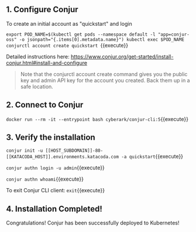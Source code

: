
## 1. Configure Conjur
  To create an initial account as "quickstart" and login
  
  `export POD_NAME=$(kubectl get pods --namespace default -l "app=conjur-oss" -o jsonpath="{.items[0].metadata.name}")
  kubectl exec $POD_NAME conjurctl account create quickstart
  `{{execute}}

Detailed instructions here: https://www.conjur.org/get-started/install-conjur.html#install-and-configure

>  Note that the conjurctl account create command gives you the public key and admin API key for the account you created.
>  Back them up in a safe location.

## 2. Connect to Conjur
  `docker run --rm -it --entrypoint bash cyberark/conjur-cli:5`{{execute}}

## 3. Verify the installation
  `conjur init -u [[HOST_SUBDOMAIN]]-80-[[KATACODA_HOST]].environments.katacoda.com -a quickstart`{{execute}}

  `conjur authn login -u admin`{{execute}}
  
  `conjur authn whoami`{{execute}}
  
  To exit Conjur CLI client:
  `exit`{{execute}}

## 4. Installation Completed!

Congratulations!  Conjur has been successfully deployed to Kubernetes!
